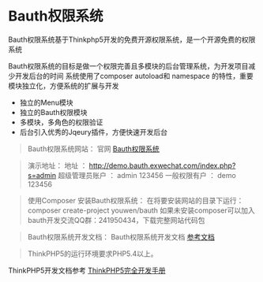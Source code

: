Bauth权限系统
===============

Bauth权限系统基于Thinkphp5开发的免费开源权限系统，是一个开源免费的权限系统

Bauth权限系统的目标是做一个权限完善且多模块的后台管理系统，为开发项目减少开发后台的时间
系统使用了composer autoload和 namespace 的特性，重要模块独立化，方便系统的扩展与开发

 + 独立的Menu模块
 + 独立的Bauth权限模块
 + 多模块，多角色的权限验证
 + 后台引入优秀的Jqeury插件，方便快速开发后台


> Bauth权限系统网站：
官网 [Bauth权限系统](http://bauth.exwechat.com)


> 演示地址：
地址 ： http://demo.bauth.exwechat.com/index.php?s=admin 
超级管理员账户  ：  admin      123456
一般权限有户 ： demo       123456     


> 使用Composer 安装Bauth权限系统：
在将要安装网站的目录下运行：composer create-project youwen/bauth
如果未安装composer可以加入bauth开发交流QQ群：241950434，下载完整网站代码包


> Bauth权限系统开发文档：
Bauth权限系统开发文档 [参考文档](http://doc.bauth.exwechat.com )


> ThinkPHP5的运行环境要求PHP5.4以上。

ThinkPHP5开发文档参考 [ThinkPHP5完全开发手册](http://www.kancloud.cn/manual/thinkphp5)
